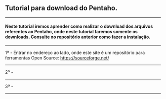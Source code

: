 ## Tutorial para download do Pentaho.

---

#### Neste tutorial iremos aprender como realizar o download dos arquivos referentes ao Pentaho, onde neste tutorial faremos somente os downloads. Consulte no repositório anterior como fazer a instalação.

---

1º - Entrar no endereço ao lado, onde este site é um repositório para ferramentas Open Source: https://sourceforge.net/



---

2º - 

---

3º - 

---

